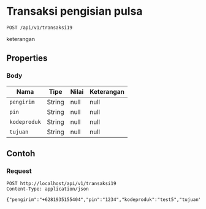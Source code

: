 # Transaksi pengisian pulsa
```http
POST /api/v1/transaksi19
```
keterangan
## Properties
### Body
Nama | Tipe | Nilai | Keterangan
--- | --- | --- | ---
<code>pengirim</code> | String | null | null
<code>pin</code> | String | null | null
<code>kodeproduk</code> | String | null | null
<code>tujuan</code> | String | null | null
## Contoh
### Request
```http
POST http://localhost/api/v1/transaksi19
Content-Type: application/json

{"pengirim":"+6281935155404","pin":"1234","kodeproduk":"test5","tujuan":"087758437457"}


```
